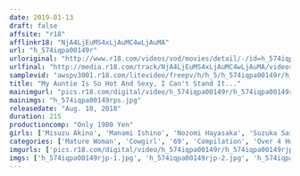 ```yaml
---
date: 2019-01-13
draft: false
affsite: "r18"
afflinkr18: "NjA4LjEuMS4xLjAuMC4wLjAuMA"
url: "h_574iqpa00149r"
urloriginal: "http://www.r18.com/videos/vod/movies/detail/-/id=h_574iqpa00149r"
urlfinal: "http://media.r18.com/track/NjA4LjEuMS4xLjAuMC4wLjAuMA/videos/vod/movies/detail/-/id=h_574iqpa00149r"
samplevid: "awspv3001.r18.com/litevideo/freepv/h/h_5/h_574iqpa00149r/h_574iqpa00149r_dmb_w.mp4"
title: "My Auntie Is So Hot And Sexy, I Can't Stand It..."
mainimgurl: "pics.r18.com/digital/video/h_574iqpa00149r/h_574iqpa00149rps.jpg"
mainimgs: "h_574iqpa00149rps.jpg"
releasedate: "Aug. 10, 2018"
duration: 215
productioncomp: "Only 1980 Yen"
girls: ['Misuzu Akino', 'Manami Ishino', 'Nozomi Hayasaka', 'Suzuka Saijo']
categories: ['Mature Woman', 'Cowgirl', '69', 'Compilation', 'Over 4 Hours']
imgurls: ['pics.r18.com/digital/video/h_574iqpa00149r/h_574iqpa00149rjp-1.jpg', 'pics.r18.com/digital/video/h_574iqpa00149r/h_574iqpa00149rjp-2.jpg', 'pics.r18.com/digital/video/h_574iqpa00149r/h_574iqpa00149rjp-3.jpg', 'pics.r18.com/digital/video/h_574iqpa00149r/h_574iqpa00149rjp-4.jpg', 'pics.r18.com/digital/video/h_574iqpa00149r/h_574iqpa00149rjp-5.jpg', 'pics.r18.com/digital/video/h_574iqpa00149r/h_574iqpa00149rjp-6.jpg', 'pics.r18.com/digital/video/h_574iqpa00149r/h_574iqpa00149rjp-7.jpg', 'pics.r18.com/digital/video/h_574iqpa00149r/h_574iqpa00149rjp-8.jpg', 'pics.r18.com/digital/video/h_574iqpa00149r/h_574iqpa00149rjp-9.jpg', 'pics.r18.com/digital/video/h_574iqpa00149r/h_574iqpa00149rjp-10.jpg', 'pics.r18.com/digital/video/h_574iqpa00149r/h_574iqpa00149rjp-11.jpg', 'pics.r18.com/digital/video/h_574iqpa00149r/h_574iqpa00149rjp-12.jpg', 'pics.r18.com/digital/video/h_574iqpa00149r/h_574iqpa00149rjp-13.jpg', 'pics.r18.com/digital/video/h_574iqpa00149r/h_574iqpa00149rjp-14.jpg', 'pics.r18.com/digital/video/h_574iqpa00149r/h_574iqpa00149rjp-15.jpg', 'pics.r18.com/digital/video/h_574iqpa00149r/h_574iqpa00149rjp-16.jpg', 'pics.r18.com/digital/video/h_574iqpa00149r/h_574iqpa00149rjp-17.jpg', 'pics.r18.com/digital/video/h_574iqpa00149r/h_574iqpa00149rjp-18.jpg', 'pics.r18.com/digital/video/h_574iqpa00149r/h_574iqpa00149rjp-19.jpg', 'pics.r18.com/digital/video/h_574iqpa00149r/h_574iqpa00149rjp-20.jpg']
imgs: ['h_574iqpa00149rjp-1.jpg', 'h_574iqpa00149rjp-2.jpg', 'h_574iqpa00149rjp-3.jpg', 'h_574iqpa00149rjp-4.jpg', 'h_574iqpa00149rjp-5.jpg', 'h_574iqpa00149rjp-6.jpg', 'h_574iqpa00149rjp-7.jpg', 'h_574iqpa00149rjp-8.jpg', 'h_574iqpa00149rjp-9.jpg', 'h_574iqpa00149rjp-10.jpg', 'h_574iqpa00149rjp-11.jpg', 'h_574iqpa00149rjp-12.jpg', 'h_574iqpa00149rjp-13.jpg', 'h_574iqpa00149rjp-14.jpg', 'h_574iqpa00149rjp-15.jpg', 'h_574iqpa00149rjp-16.jpg', 'h_574iqpa00149rjp-17.jpg', 'h_574iqpa00149rjp-18.jpg', 'h_574iqpa00149rjp-19.jpg', 'h_574iqpa00149rjp-20.jpg']
---
```

